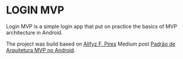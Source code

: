 # LOGIN MVP

Login MVP is a simple login app that put on practice the basics of MVP architecture in Android.

The project was build based on [Alifyz F. Pires](https://medium.com/@alifyzfpires) Medium post [Padrão de Arquitetura MVP no Android](https://medium.com/@alifyzfpires/padr%C3%A3o-de-arquitetura-mvp-no-android-23a6fa96a27b).

